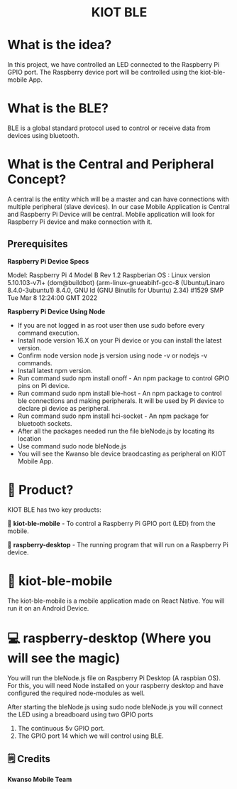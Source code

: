 <h1 align="center">
  KIOT BLE
</h1>

# What is the idea?

In this project, we have controlled an LED connected to the Raspberry Pi GPIO port. The Raspberry device port will be controlled
using the kiot-ble-mobile App.

# What is the BLE?

BLE is a global standard protocol used to control or receive data from devices using bluetooth.

# What is the Central and Peripheral Concept?

A central is the entity which will be a master and can have connections with multiple peripheral (slave devices).
In our case Mobile Application is Central and Raspberry Pi Device will be central. Mobile application will look for 
Raspberry Pi device and make connection with it.

##  Prerequisites
  **Raspberry Pi Device Specs**
 
  Model: Raspberry Pi 4 Model B Rev 1.2
  Raspberian OS : Linux version 5.10.103-v7l+ (dom@buildbot) (arm-linux-gnueabihf-gcc-8 (Ubuntu/Linaro 8.4.0-3ubuntu1) 8.4.0, GNU ld (GNU Binutils for Ubuntu) 2.34) #1529 SMP Tue Mar 8 12:24:00 GMT 2022


 **Raspberry Pi Device Using Node**

- If you are not logged in as root user then use sudo before every command execution.
- Install node version 16.X on your Pi device or you can install the latest version.
- Confirm node version node js version using node -v or nodejs -v commands.
- Install latest npm version.
- Run command sudo npm install onoff - An npm package to control GPIO pins on Pi device.
- Run command sudo npm install ble-host - An npm package to control ble connections and making peripherals.
It will be used by  Pi device to declare pi device as peripheral.
- Run command sudo npm install hci-socket - An npm package for bluetooth sockets.
- After all the packages needed run the file bleNode.js by locating its location 
- Use command sudo node bleNode.js
- You will see the Kwanso ble device braodcasting as peripheral on KIOT Mobile App.



# 🚀 Product?
KIOT BLE has two key products: 

🎯 **kiot-ble-mobile** - To control a Raspberry Pi GPIO port (LED) from the mobile.

🎯 **raspberry-desktop** - The running program that will run on a Raspberry Pi device.


# 📱 kiot-ble-mobile

The kiot-ble-mobile is a mobile application made on React Native. You will run it on an Android Device.


# 💻 raspberry-desktop (Where you will see the magic)

You will run the bleNode.js file on Raspberry Pi Desktop (A raspbian OS). For this, you will need Node installed on your
raspberry desktop and have configured the required node-modules as well. 

After starting the bleNode.js using sudo node bleNode.js you will connect the LED using a breadboard using two GPIO ports
  1. The continuous 5v GPIO port.
  2. The GPIO port 14 which we will control using BLE.

## 🗒️ Credits
**Kwanso Mobile Team**
